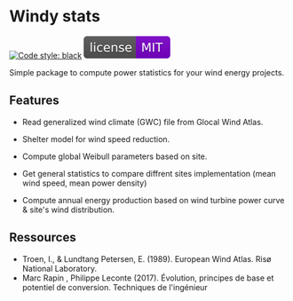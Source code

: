 # Windy stats

[![Code style: black](https://img.shields.io/badge/code%20style-black-000000.svg)](https://github.com/psf/black)
[![License: MIT](./docs/_static/license.svg)](https://github.com/jules-ch/wind-stats/blob/master/LICENSE)


Simple package to compute power statistics for your wind energy projects.


## Features

- Read generalized wind climate (GWC) file from Glocal Wind Atlas.
- Shelter model for wind speed reduction.
- Compute global Weibull parameters based on site.

- Get general statistics to compare diffrent sites implementation (mean wind speed, mean power density)
- Compute annual energy production based on wind turbine power curve & site's wind distribution.

## Ressources
   - Troen, I., & Lundtang Petersen, E. (1989). European Wind Atlas. Risø National Laboratory.
   - Marc Rapin , Philippe Leconte (2017). Évolution, principes de base et potentiel de conversion. Techniques de l'ingénieur